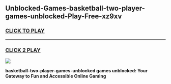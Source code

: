 
## Unblocked-Games-basketball-two-player-games-unblocked-Play-Free-xz9xv
<h3>
<a href="https://premium76.site?title=basketball-two-player-games-unblocked&ref=09A">CLICK TO PLAY</a></h3>
<hr>

<h3>
<a href="https://premium76.site?title=basketball-two-player-games-unblocked&ref=09A">CLICK 2 PLAY</a>
  
</h3>

<a href="https://premium76.site?title=basketball-two-player-games-unblocked&ref=09A"><img src="https://clearcache.store/games.png"></a>


**basketball-two-player-games-unblocked games unblocked: Your Gateway to Fun and Accessible Online Gaming**
